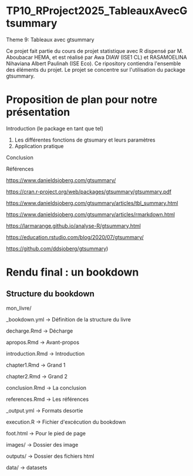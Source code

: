 # TP10_RProject2025_TableauxAvecGtsummary

Theme 9: Tableaux avec gtsummary

Ce projet fait partie du cours de projet statistique avec R dispensé par M. Aboubacar HEMA, et est réalisé par Awa DIAW (ISE1 CL) et RASAMOELINA Nihaviana Albert Paulinah (ISE Eco). Ce ripository contiendra l'ensemble des éléments du projet. Le projet se concentre sur l'utilisation du package gtsummary. 


# Proposition de plan pour notre présentation

Introduction (le package en tant que tel)
  1.	Les différentes fonctions de gtsumary et leurs paramètres
  2.	Application pratique
     
Conclusion

Références

https://www.danieldsjoberg.com/gtsummary/

https://cran.r-project.org/web/packages/gtsummary/gtsummary.pdf

https://www.danieldsjoberg.com/gtsummary/articles/tbl_summary.html

https://www.danieldsjoberg.com/gtsummary/articles/rmarkdown.html

https://larmarange.github.io/analyse-R/gtsummary.html

https://education.rstudio.com/blog/2020/07/gtsummary/

https://github.com/ddsjoberg/gtsummary)



# Rendu final : un bookdown
## Structure du bookdown
mon_livre/

_bookdown.yml -> Définition de la structure du livre 

decharge.Rmd -> Décharge

apropos.Rmd -> Avant-propos

introduction.Rmd -> Introduction

chapter1.Rmd -> Grand 1

chapter2.Rmd -> Grand 2 

conclusion.Rmd -> La conclusion

references.Rmd -> Les références

_output.yml -> Formats desortie 

execution.R -> Fichier d'excécution du bookdown

foot.html  -> Pour le pied de page

images/ -> Dossier des image

outputs/ -> Dossier des fichiers html

data/ -> datasets
